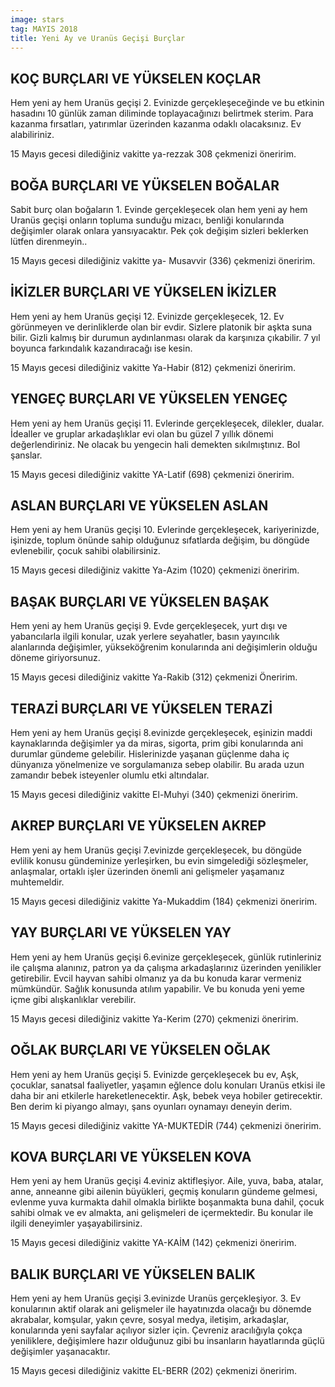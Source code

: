 ```yaml
---
image: stars
tag: MAYIS 2018
title: Yeni Ay ve Uranüs Geçişi Burçlar
---
```


## KOÇ BURÇLARI VE YÜKSELEN KOÇLAR

Hem yeni ay hem Uranüs geçişi 2. Evinizde gerçekleşeceğinde ve bu etkinin hasadını 10 günlük zaman diliminde toplayacağınızı belirtmek sterim. Para kazanma fırsatları, yatırımlar üzerinden kazanma odaklı olacaksınız. Ev alabiliriniz.

15 Mayıs gecesi dilediğiniz vakitte ya-rezzak 308 çekmenizi öneririm.

## BOĞA BURÇLARI VE YÜKSELEN BOĞALAR

Sabit burç olan boğaların 1. Evinde gerçekleşecek olan hem yeni ay hem Uranüs geçişi onların topluma sunduğu mizacı, benliği konularında değişimler olarak onlara yansıyacaktır. Pek çok değişim sizleri beklerken lütfen direnmeyin..

15 Mayıs gecesi dilediğiniz vakitte ya- Musavvir (336) çekmenizi öneririm.

## İKİZLER BURÇLARI VE YÜKSELEN İKİZLER

Hem yeni ay hem Uranüs geçişi 12. Evinizde gerçekleşecek, 12. Ev görünmeyen ve derinliklerde olan bir evdir. Sizlere platonik bir aşkta suna bilir. Gizli kalmış bir durumun aydınlanması olarak da karşınıza çıkabilir. 7 yıl boyunca farkındalık kazandıracağı ise kesin.

15 Mayıs gecesi dilediğiniz vakitte Ya-Habir (812) çekmenizi öneririm.

## YENGEÇ BURÇLARI VE YÜKSELEN YENGEÇ

Hem yeni ay hem Uranüs geçişi 11. Evlerinde gerçekleşecek, dilekler, dualar. İdealler ve gruplar arkadaşlıklar evi olan bu güzel 7 yıllık dönemi değerlendiriniz. Ne olacak bu yengecin hali demekten sıkılmıştınız. Bol şanslar.

15 Mayıs gecesi dilediğiniz vakitte YA-Latif (698) çekmenizi öneririm.

## ASLAN BURÇLARI VE YÜKSELEN ASLAN

Hem yeni ay hem Uranüs geçişi 10. Evlerinde gerçekleşecek, kariyerinizde, işinizde, toplum önünde sahip olduğunuz sıfatlarda değişim, bu döngüde evlenebilir, çocuk sahibi olabilirsiniz.

15 Mayıs gecesi dilediğiniz vakitte Ya-Azim (1020) çekmenizi öneririm.

## BAŞAK BURÇLARI VE YÜKSELEN BAŞAK

Hem yeni ay hem Uranüs geçişi 9. Evde gerçekleşecek, yurt dışı ve yabancılarla ilgili konular, uzak yerlere seyahatler, basın yayıncılık alanlarında değişimler, yükseköğrenim konularında ani değişimlerin olduğu döneme giriyorsunuz.

15 Mayıs gecesi dilediğiniz vakitte Ya-Rakib (312) çekmenizi Öneririm.

## TERAZİ BURÇLARI VE YÜKSELEN TERAZİ

Hem yeni ay hem Uranüs geçişi 8.evinizde gerçekleşecek, eşinizin maddi kaynaklarında değişimler ya da miras, sigorta, prim gibi konularında ani durumlar gündeme gelebilir. Hislerinizde yaşanan güçlenme daha iç dünyanıza yönelmenize ve sorgulamanıza sebep olabilir. Bu arada uzun zamandır bebek isteyenler olumlu etki altındalar. 

15 Mayıs gecesi dilediğiniz vakitte El-Muhyi (340) çekmenizi öneririm.

## AKREP BURÇLARI VE YÜKSELEN AKREP

Hem yeni ay hem Uranüs geçişi 7.evinizde gerçekleşecek, bu döngüde evlilik konusu gündeminize yerleşirken, bu evin simgelediği sözleşmeler, anlaşmalar, ortaklı işler üzerinden önemli ani gelişmeler yaşamanız muhtemeldir. 

15 Mayıs gecesi dilediğiniz vakitte Ya-Mukaddim (184) çekmenizi öneririm.

## YAY BURÇLARI VE YÜKSELEN YAY

Hem yeni ay hem Uranüs geçişi 6.evinize gerçekleşecek, günlük rutinleriniz ile çalışma alanınız, patron ya da çalışma arkadaşlarınız üzerinden yenilikler getirebilir. Evcil hayvan sahibi olmanız ya da bu konuda karar vermeniz mümkündür. Sağlık konusunda atılım yapabilir. Ve bu konuda yeni yeme içme gibi alışkanlıklar verebilir. 

15 Mayıs gecesi dilediğiniz vakitte Ya-Kerim (270) çekmenizi öneririm.

## OĞLAK BURÇLARI VE YÜKSELEN OĞLAK
Hem yeni ay hem Uranüs geçişi 5. Evinizde gerçekleşecek bu ev, Aşk, çocuklar, sanatsal faaliyetler, yaşamın eğlence dolu konuları Uranüs etkisi ile daha bir ani etkilerle hareketlenecektir. Aşk, bebek veya hobiler getirecektir. Ben derim ki piyango almayı, şans oyunları oynamayı deneyin derim. 

15 Mayıs gecesi dilediğiniz vakitte YA-MUKTEDİR (744) çekmenizi öneririm.

## KOVA BURÇLARI VE YÜKSELEN KOVA
Hem yeni ay hem Uranüs geçişi 4.eviniz aktifleşiyor. Aile, yuva, baba, atalar, anne, anneanne gibi ailenin büyükleri, geçmiş konuların gündeme gelmesi, evlenme yuva kurmakta dahil olmakla birlikte boşanmakta buna dahil, çocuk sahibi olmak ve ev almakta, ani gelişmeleri de içermektedir. Bu konular ile ilgili deneyimler yaşayabilirsiniz. 

15 Mayıs gecesi dilediğiniz vakitte YA-KAİM (142) çekmenizi öneririm.

## BALIK BURÇLARI VE YÜKSELEN BALIK

Hem yeni ay hem Uranüs geçişi 3.evinizde Uranüs gerçekleşiyor. 3. Ev konularının aktif olarak ani gelişmeler ile hayatınızda olacağı bu dönemde akrabalar, komşular, yakın çevre, sosyal medya, iletişim, arkadaşlar, konularında yeni sayfalar açılıyor sizler için. Çevreniz aracılığıyla çokça yeniliklere, değişimlere hazır olduğunuz gibi bu insanların hayatlarında güçlü değişimler yaşanacaktır.

15 Mayıs gecesi dilediğiniz vakitte EL-BERR (202) çekmenizi öneririm.
